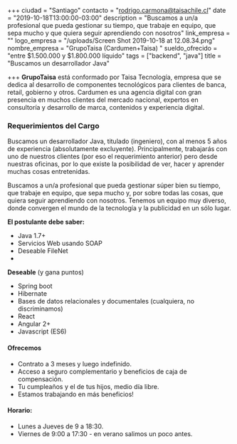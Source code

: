 +++
ciudad = "Santiago"
contacto = "rodrigo.carmona@taisachile.cl"
date = "2019-10-18T13:00:00-03:00"
description = "Buscamos a un/a profesional que pueda gestionar su tiempo, que trabaje en equipo, que sepa mucho y que quiera seguir aprendiendo con nosotros"
link_empresa = ""
logo_empresa = "/uploads/Screen Shot 2019-10-18 at 12.08.34.png"
nombre_empresa = "GrupoTaisa (Cardumen+Taisa) ​"
sueldo_ofrecido = "entre $1.500.000 y $1.800.000 líquido"
tags = ["backend", "java"]
title = "Buscamos un desarrollador Java"

+++
**GrupoTaisa** está conformado por Taisa Tecnología, empresa que se dedica al desarrollo de componentes tecnológicos para clientes de banca, retail, gobierno y otros. Cardumen es una agencia digital con gran presencia en muchos clientes del mercado nacional, expertos en consultoría y desarrollo de marca, contenidos y experiencia digital.

### Requerimientos del Cargo

Buscamos un desarrollador Java, titulado (ingeniero), con al menos 5 años de experiencia (absolutamente excluyente). Principalmente, trabajarás con uno de nuestros clientes (por eso el requerimiento anterior) pero desde nuestras oficinas, por lo que existe la posibilidad de ver, hacer y aprender muchas cosas entretenidas.

Buscamos a un/a profesional que pueda gestionar súper bien su tiempo, que trabaje en equipo, que sepa mucho y, por sobre todas las cosas, que quiera seguir aprendiendo con nosotros. Tenemos un equipo muy diverso, donde convergen el mundo de la tecnología y la publicidad en un sólo lugar.

**El postulante debe saber:**

* Java 1.7+
* Servicios Web usando SOAP
* Deseable FileNet
* 

**Deseable** (y gana puntos)

* Spring boot
* Hibernate
* Bases de datos relacionales y documentales (cualquiera, no discriminamos)
* React
* Angular 2+
* Javascript (ES6)

#### Ofrecemos

* Contrato a 3 meses y luego indefinido.
* Acceso a seguro complementario y beneficios de caja de compensación.
* Tu cumpleaños y el de tus hijos, medio día libre.
* Estamos trabajando en más beneficios!

#### Horario: 

* Lunes a Jueves de 9 a 18:30.
* Viernes de 9:00 a 17:30 - en verano salimos un poco antes.